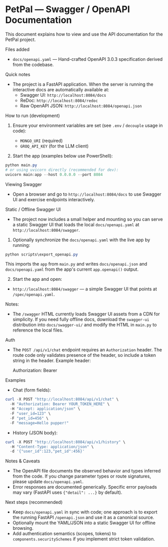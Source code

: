 # PetPal — Swagger / OpenAPI Documentation

This document explains how to view and use the API documentation for the PetPal project.

Files added
- `docs/openapi.yaml` — Hand-crafted OpenAPI 3.0.3 specification derived from the codebase.

Quick notes
- The project is a FastAPI application. When the server is running the interactive docs are automatically available at:
  - Swagger UI: `http://localhost:8084/docs`
  - ReDoc: `http://localhost:8084/redoc`
  - Raw OpenAPI JSON: `http://localhost:8084/openapi.json`

How to run (development)
1. Ensure your environment variables are set (see `.env` / `decouple` usage in code):
   - `MONGO_URI` (required)
   - `GROQ_API_KEY` (for the LLM client)

2. Start the app (examples below use PowerShell):

```powershell
python main.py
# or using uvicorn directly (recommended for dev):
uvicorn main:app --host 0.0.0.0 --port 8084
```

Viewing Swagger
- Open a browser and go to `http://localhost:8084/docs` to use Swagger UI and exercise endpoints interactively.

Static / Offline Swagger UI
- The project now includes a small helper and mounting so you can serve a static
  Swagger UI that loads the local `docs/openapi.yaml` at `http://localhost:8084/swagger`.

1. Optionally synchronize the `docs/openapi.yaml` with the live app by running:

```powershell
python scripts\export_openapi.py
```

This imports the `app` from `main.py` and writes `docs/openapi.json` and
`docs/openapi.yaml` from the app's current `app.openapi()` output.

2. Start the app and open:

  - `http://localhost:8084/swagger` — a simple Swagger UI that points at `/spec/openapi.yaml`.

Notes:
- The `/swagger` HTML currently loads Swagger UI assets from a CDN for simplicity.
  If you need fully offline docs, download the `swagger-ui` distribution into
  `docs/swagger-ui/` and modify the HTML in `main.py` to reference the local files.

Auth
- The `POST /api/v1/chat` endpoint requires an `Authorization` header. The route code only validates presence of the header, so include a token string in the header. Example header:

  Authorization: Bearer <token>

Examples
- Chat (form fields):

```powershell
curl -X POST "http://localhost:8084/api/v1/chat" \
  -H "Authorization: Bearer YOUR_TOKEN_HERE" \
  -H "Accept: application/json" \
  -F "user_id=123" \
  -F "pet_id=456" \
  -F "message=Hello pupper!"
```

- History (JSON body):

```powershell
curl -X POST "http://localhost:8084/api/v1/history" \
  -H "Content-Type: application/json" \
  -d '{"user_id":123,"pet_id":456}'
```

Notes & Caveats
- The OpenAPI file documents the observed behavior and types inferred from the code. If you change parameter types or route signatures, please update `docs/openapi.yaml`.
- Error responses are documented generically. Specific error payloads may vary (FastAPI uses `{"detail": ...}` by default).

Next steps (recommended)
- Keep `docs/openapi.yaml` in sync with code; one approach is to export the running FastAPI `/openapi.json` and use it as a canonical source.
- Optionally mount the YAML/JSON into a static Swagger UI for offline browsing.
- Add authentication semantics (scopes, tokens) to `components.securitySchemes` if you implement strict token validation.
